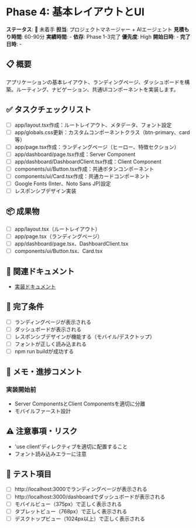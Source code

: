 # Phase 4: 基本レイアウトとUI

**ステータス**: 🔴 未着手
**担当**: プロジェクトマネージャー + AIエージェント
**見積もり時間**: 60-90分
**実績時間**: -
**依存**: Phase 1-3完了
**優先度**: High
**開始日時**: -
**完了日時**: -

## 📋 概要

アプリケーションの基本レイアウト、ランディングページ、ダッシュボードを構築。ルーティング、ナビゲーション、共通UIコンポーネントを実装します。

## ✅ タスクチェックリスト

- [ ] app/layout.tsx作成：ルートレイアウト、メタデータ、フォント設定
- [ ] app/globals.css更新：カスタムコンポーネントクラス（btn-primary、card等）
- [ ] app/page.tsx作成：ランディングページ（ヒーロー、特徴セクション）
- [ ] app/dashboard/page.tsx作成：Server Component
- [ ] app/dashboard/DashboardClient.tsx作成：Client Component
- [ ] components/ui/Button.tsx作成：共通ボタンコンポーネント
- [ ] components/ui/Card.tsx作成：共通カードコンポーネント
- [ ] Google Fonts (Inter、Noto Sans JP)設定
- [ ] レスポンシブデザイン実装

## 📦 成果物

- [ ] app/layout.tsx（ルートレイアウト）
- [ ] app/page.tsx（ランディングページ）
- [ ] app/dashboard/page.tsx、DashboardClient.tsx
- [ ] components/ui/Button.tsx、Card.tsx

## 🔗 関連ドキュメント

- [実装ドキュメント](../../implementation/20251023_04-basic-layout.md)

## 🎯 完了条件

- [ ] ランディングページが表示される
- [ ] ダッシュボードが表示される
- [ ] レスポンシブデザインが機能する（モバイル/デスクトップ）
- [ ] フォントが正しく読み込まれる
- [ ] npm run buildが成功する

## 📝 メモ・進捗コメント

### 実装開始前
- Server ComponentsとClient Componentsを適切に分離
- モバイルファースト設計

## ⚠️ 注意事項・リスク

- 'use client'ディレクティブを適切に配置すること
- フォント読み込みエラーに注意

## 🧪 テスト項目

- [ ] http://localhost:3000でランディングページが表示される
- [ ] http://localhost:3000/dashboardでダッシュボードが表示される
- [ ] モバイルビュー（375px）で正しく表示される
- [ ] タブレットビュー（768px）で正しく表示される
- [ ] デスクトップビュー（1024px以上）で正しく表示される
